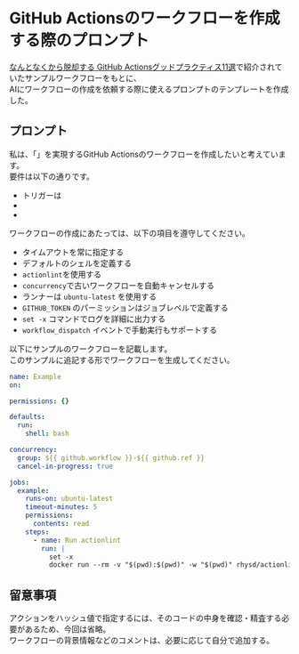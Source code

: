 # GitHub Actionsのワークフローを作成する際のプロンプト

[なんとなくから脱却する GitHub Actionsグッドプラクティス11選](https://gihyo.jp/article/2024/10/good-practices-for-github-actions)で紹介されていたサンプルワークフローをもとに、  
AIにワークフローの作成を依頼する際に使えるプロンプトのテンプレートを作成した。

## プロンプト

私は、「」を実現するGitHub Actionsのワークフローを作成したいと考えています。  
要件は以下の通りです。

- トリガーは  
-  
-  

ワークフローの作成にあたっては、以下の項目を遵守してください。

- タイムアウトを常に指定する  
- デフォルトのシェルを定義する  
- `actionlint`を使用する  
- `concurrency`で古いワークフローを自動キャンセルする  
- ランナーは `ubuntu-latest` を使用する  
- `GITHUB_TOKEN` のパーミッションはジョブレベルで定義する  
- `set -x` コマンドでログを詳細に出力する  
- `workflow_dispatch` イベントで手動実行もサポートする  

以下にサンプルのワークフローを記載します。  
このサンプルに追記する形でワークフローを生成してください。

```yaml
name: Example
on:

permissions: {}

defaults:
  run:
    shell: bash

concurrency:
  group: ${{ github.workflow }}-${{ github.ref }}
  cancel-in-progress: true

jobs:
  example:
    runs-on: ubuntu-latest
    timeout-minutes: 5
    permissions:
      contents: read
    steps:
      - name: Run actionlint
        run: |
          set -x
          docker run --rm -v "$(pwd):$(pwd)" -w "$(pwd)" rhysd/actionlint:1.7.3
```

## 留意事項

アクションをハッシュ値で指定するには、そのコードの中身を確認・精査する必要があるため、今回は省略。  
ワークフローの背景情報などのコメントは、必要に応じて自分で追加する。  
